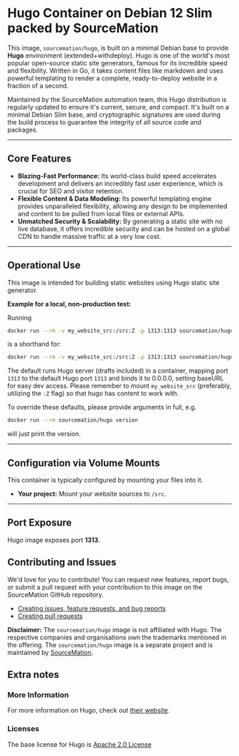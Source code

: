# Hugo Container on Debian 12 Slim packed by SourceMation

This image, `sourcemation/hugo`, is built on a minimal Debian base to provide **Hugo** environment (extended+withdeploy). Hugo is one of the world's most popular open-source static site generators, famous for its incredible speed and flexibility. Written in Go, it takes content files like markdown and uses powerful templating to render a complete, ready-to-deploy website in a fraction of a second.

Maintained by the SourceMation automation team, this Hugo distribution is regularly updated to ensure it's current, secure, and compact. It's built on a minimal Debian Slim base, and cryptographic signatures are used during the build process to guarantee the integrity of all source code and packages.

-----

## Core Features

  * **Blazing-Fast Performance:** Its world-class build speed accelerates development and delivers an incredibly fast user experience, which is crucial for SEO and visitor retention.
  * **Flexible Content & Data Modeling:** Its powerful templating engine provides unparalleled flexibility, allowing any design to be implemented and content to be pulled from local files or external APIs.
  * **Unmatched Security & Scalability:** By generating a static site with no live database, it offers incredible security and can be hosted on a global CDN to handle massive traffic at a very low cost.

-----

## Operational Use

This image is intended for building static websites using Hugo static site generator.

**Example for a local, non-production test:**

Running

```bash
docker run --rm -v my_website_src:/src:Z -p 1313:1313 sourcemation/hugo
```

is a shorthand for:

```bash
docker run --rm -v my_website_src:/src:Z -p 1313:1313 sourcemation/hugo server -D --bind 0.0.0.0 --baseURL /
```

The default runs Hugo server (drafts included) in a container, mapping port `1313` to the default Hugo port `1313` and binds it to 0.0.0.0, setting baseURL for easy dev access.
Please remember to mount `my_website_src` (preferably, utilizing the `:Z` flag) so that hugo has content to work with.

To override these defaults, please provide arguments in full, e.g.
```bash
docker run --rm sourcemation/hugo version
```

will just print the version.

-----

## Configuration via Volume Mounts

This container is typically configured by mounting your files into it.

  * **Your project:** Mount your website sources to `/src`.

-----

## Port Exposure
Hugo image exposes port **1313**.


## Contributing and Issues

We'd love for you to contribute! You can request new features, report bugs, or
submit a pull request with your contribution to this image on the SourceMation
GitHub repository.

- [Creating issues, feature requests, and bug reports](https://github.com/SourceMation/images/issues/new/choose)
- [Creating pull requests](https://github.com/SourceMation/images/compare)

**Disclaimer:** The `sourcemation/hugo` image is not affiliated with Hugo. The respective companies and
organisations own the trademarks mentioned in the offering. The `sourcemation/hugo` image is a separate project and is maintained by [SourceMation](https://sourcemation.com).

## Extra notes

### More Information
For more information on Hugo, check out [their website](https://gohugo.io).

### Licenses

The base license for Hugo is [Apache 2.0 License](https://gohugo.io/about/license/)
